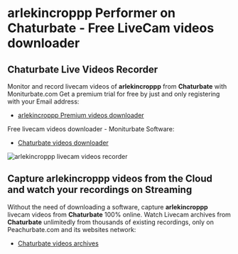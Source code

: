 # arlekincroppp Performer on Chaturbate - Free LiveCam videos downloader

## Chaturbate Live Videos Recorder

Monitor and record livecam videos of **arlekincroppp** from **Chaturbate** with Moniturbate.com
Get a premium trial for free by just and only registering with your Email address:
* [arlekincroppp Premium videos downloader](https://moniturbate.com/request-demo-licence-key.html)

Free livecam videos downloader - Moniturbate Software:
* [Chaturbate videos downloader](https://moniturbate.com/moniturbate-download-software.html)

![arlekincroppp livecam videos recorder](https://peachurnet.com/templates/moniturbate-software.png)


## Capture arlekincroppp videos from the Cloud and watch your recordings on Streaming

Without the need of downloading a software, capture **arlekincroppp** livecam videos from **Chaturbate** 100% online.
Watch Livecam archives from **Chaturbate** unlimitedly from thousands of existing recordings, only on Peachurbate.com and its websites network:
* [Chaturbate videos archives](https://peachurnet.com/)